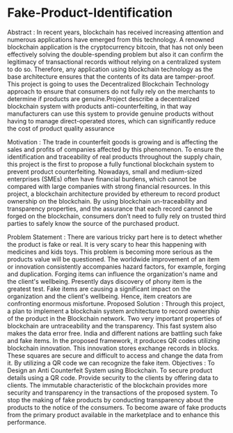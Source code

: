 # Fake-Product-Identification
Abstract :
In recent years, blockchain has received increasing attention and numerous applications have emerged from this technology. A renowned blockchain application is the cryptocurrency bitcoin, that has not only been effectively solving the double-spending problem but also it can confirm the legitimacy of transactional records without relying on a centralized system to do so. Therefore, any application using blockchain technology as the base architecture ensures that the contents of its data are tamper-proof.
This project is going to uses the Decentralized Blockchain Technology approach to ensure that consumers do not fully rely on the merchants to determine if products are genuine.Project describe a decentralized blockchain system with products anti-counterfeiting, in that way manufacturers can use this system to provide genuine products without having to manage direct-operated stores, which can significantly reduce the cost of product quality assurance

Motivation :
The trade in counterfeit goods is growing and is affecting the sales and profits of companies affected by this phenomenon. To ensure the identification and traceability of real products throughout the supply chain, this project is the first to propose a fully functional blockchain system to prevent product counterfeiting.
Nowadays, small and medium-sized enterprises (SMEs) often have financial burdens, which cannot be compared with large companies with strong financial resources. In this project, a blockchain architecture provided by ethereum to record product ownership on the blockchain. By using blockchain un-traceability and transparency properties, and the assurance that each record cannot be forged on the blockchain, consumers don’t need to fully rely on trusted third parties to safely know the source of the purchased product.

Problem Statement :
There are various tricky part here is to detect whether the product is fake or real. It is very scary to hear this happening with medicines and kids toys. This problem is becoming more serious as the products value will be questioned.
The worldwide improvement of an item or innovation consistently accompanies hazard factors, for example, forging and duplication. Forging items can influence the organization's name and the client's wellbeing.
Presently days discovery of phony item is the greatest test. Fake items are causing a significant impact on the organization and the client's wellbeing. Hence, item creators are confronting enormous misfortune.
Proposed Solution :
Through this project, a plan to implement a blockchain system architecture to record ownership of the product in the Blockchain network. Two very important properties of blockchain are untraceability and the transparency. This fast system also makes the data error free.
India and different nations are battling such fake and fake items. In the proposed framework, it produces QR codes utilizing blockchain innovation. This innovation stores exchange records in blocks. These squares are secure and difficult to access and change the data from it. By utilizing a QR code we can recognize the fake item.
Objectives :
To Design an Anti Counterfeit System using Blockchain.
To secure product details using a QR code.
Provide security to the clients by offering data to clients.
The immutable characteristic of the blockchain provides more security and transparency in the transactions of the proposed system.
To stop the making of fake products by conducting transparency about the products to the notice of the consumers.
To become aware of fake products from the primary product available in the marketplace and to enhance this performance.
